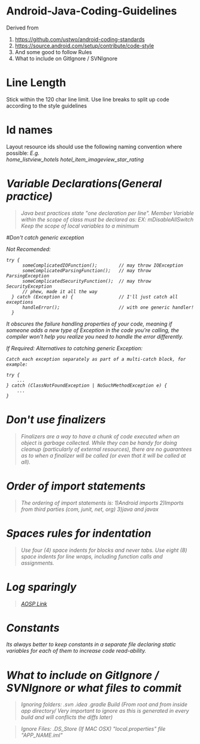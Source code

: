 # Android-Java-Coding-Guidelines

Derived from

1) https://github.com/ustwo/android-coding-standards
2) https://source.android.com/setup/contribute/code-style
3) And some good to follow Rules 
4) What to include on GitIgnore / SVNIgnore


# Line Length

Stick within the 120 char line limit. Use line breaks to split up code according to the style guidelines


# Id names

Layout resource ids should use the following naming convention where possible:
<layout name>_<object type>_<object name>
    E.g.    
    home_listview_hotels
    hotel_item_imageview_star_rating


# Variable Declarations(General practice)

>Java best practices state "one declaration per line".
>Member Variable within the scope of class must be declared as:
    <m><objectname><objecttype>
    EX: mDisableAllSwitch
>Keep the scope of local variables to a minimum


#Don't catch generic exception

Not Recomended:

    try {
          someComplicatedIOFunction();        // may throw IOException
          someComplicatedParsingFunction();   // may throw ParsingException
          someComplicatedSecurityFunction();  // may throw SecurityException
          // phew, made it all the way
      } catch (Exception e) {                 // I'll just catch all exceptions
          handleError();                      // with one generic handler!
      }
      
It obscures the failure handling properties of your code, meaning if someone adds a new type of Exception in the code you're calling, the compiler won't help you realize you need to handle the error differently.

If Required:
Alternatives to catching generic Exception:

    Catch each exception separately as part of a multi-catch block, for example:

    try {
        ...
    } catch (ClassNotFoundException | NoSuchMethodException e) {
        ...
    }


# Don't use finalizers

>Finalizers are a way to have a chunk of code executed when an object is garbage collected. 
While they can be handy for doing cleanup (particularly of external resources), 
there are no guarantees as to when a finalizer will be called (or even that it will be called at all). 

# Order of import statements

>The ordering of import statements is:
1)Android imports
2)Imports from third parties (com, junit, net, org)
3)java and javax


# Spaces rules for indentation

>Use four (4) space indents for blocks and never tabs.
>Use eight (8) space indents for line wraps, including function calls and assignments. 


# Log sparingly

> [AOSP Link](https://source.android.com/setup/contribute/code-style#log-sparingly)


# Constants

Its always better to keep constants in a separate file declaring static variables for each of them to increase code read-ability.


# What to include on GitIgnore / SVNIgnore or what files to commit 

>Ignoring folders:
    .svn
    .idea
    .gradle
    Build (From root and from inside app directory/ Very important to ignore as this is generated in every build and will conflicts the diffs later)

>Ignore Files:
    .DS_Store (If MAC OSX)
    "local.properties" file
    "APP_NAME.iml"
    


